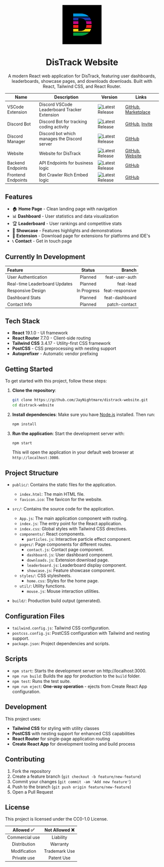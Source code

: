 <div align=center>

<img src="./public/images/color-d.jpg" width="128" />

# DisTrack Website

A modern React web application for DisTrack, featuring user dashboards, leaderboards, showcase pages, and downloads downloads. Built with React, Tailwind CSS, and React Router.



| Name | Description | Version | Links
| --- | --- | --- | --- |
| VSCode Extension | Discord VSCode Leaderboard Tracker Extension | ![Latest Release](https://img.shields.io/github/v/release/JayNightmare/DisTrack-VSCode-Extension?label=Latest%20Release) | [GitHub](https://github.com/JayNightmare/DisTrack-VSCode-Extension), [Marketplace](https://marketplace.visualstudio.com/items?itemName=JayNightmare.dis-track) |
| Discord Bot | Discord Bot for tracking coding activity | ![Latest Release](https://img.shields.io/github/v/release/JayNightmare/DisTrack-Discord-Bot?label=Latest%20Release) | [GitHub](https://github.com/JayNightmare/DisTrack-Discord-Bot), [Invite](https://discord.com/oauth2/authorize?client_id=1305258645906526328) |
| Discord Manager | Discord bot which manages the Discord server | ![Latest Release](https://img.shields.io/github/v/release/JayNightmare/DisTrack-Discord-Bot-Management?label=Latest%20Release) | [GitHub](https://github.com/JayNightmare/DisTrack-Discord-Bot-Management)
| Website | Website for DisTrack | ![Latest Release](https://img.shields.io/github/v/release/JayNightmare/DisTrack-Website?label=Latest%20Release) | [GitHub](https://github.com/JayNightmare/DisTrack-Website), [Website](https://distrack.nexusgit.info/) |
| Backend Endpoints | API Endpoints for business logic | ![Latest Release](https://img.shields.io/github/v/release/JayNightmare/DisTrack-Backend-Endpoint-Server?label=Latest%20Release) | [GitHub](https://github.com/JayNightmare/DisTrack-Backend-Endpoint-Server)
| Frontend Endpoints | Bot Crawler Rich Embed logic | ![Latest Release](https://img.shields.io/github/v/release/JayNightmare/DisTrack-Frontend-Endpoint-Server?label=Latest%20Release) | [GitHub](https://github.com/JayNightmare/DisTrack-Frontend-Endpoint-Server)

</div>

## Features

- 🏠 **Home Page** - Clean landing page with navigation
- 📊 **Dashboard** - User statistics and data visualization
- 🏆 **Leaderboard** - User rankings and competitive stats
- 🎨 **Showcase** - Features highlights and demonstrations
- 🔗 **Extension** - Download page for extensions for platforms and IDE's
- 📞 **Contact** - Get in touch page

## Currently In Development

<div align=center>

| Feature | Status | Branch |
| :--- | :---: | ---: |
| User Authentication | Planned | feat-user-auth |
| Real-time Leaderboard Updates | Planned | feat-lead |
| Responsive Design | In Progress | feat-responsive |
| Dashboard Stats | Planned | feat-dashboard |
| Contact Info | Planned | patch-contact |

</div>


## Tech Stack

- **React** 19.1.0 - UI framework
- **React Router** 7.7.0 - Client-side routing
- **Tailwind CSS** 3.4.17 - Utility-first CSS framework
- **PostCSS** - CSS preprocessing with nesting support
- **Autoprefixer** - Automatic vendor prefixing

## Getting Started

To get started with this project, follow these steps:

1. **Clone the repository**:
   ```bash
   git clone https://github.com/JayNightmare/distrack-website.git
   cd distrack-website
   ```

2. **Install dependencies**:
   Make sure you have [Node.js](https://nodejs.org/) installed. Then run:
   ```bash
   npm install
   ```

3. **Run the application**:
   Start the development server with:
   ```bash
   npm start
   ```
   This will open the application in your default web browser at `http://localhost:3000`.

## Project Structure

- `public/`: Contains the static files for the application.
  - `index.html`: The main HTML file.
  - `favicon.ico`: The favicon for the website.
  
- `src/`: Contains the source code for the application.
  - `App.js`: The main application component with routing.
  - `index.js`: The entry point for the React application.
  - `index.css`: Global styles with Tailwind CSS directives.
  - `components/`: React components.
    - `particles.js`: Interactive particle effect component.
  - `pages/`: Page components for different routes.
    - `contact.js`: Contact page component.
    - `dashboard.js`: User dashboard component.
    - `downloads.js`: Extension download page.
    - `leaderboard.js`: Leaderboard display component.
    - `showcase.js`: Feature showcase component.
  - `styles/`: CSS stylesheets.
    - `home.css`: Styles for the home page.
  - `util/`: Utility functions.
    - `mouse.js`: Mouse interaction utilities.

- `build/`: Production build output (generated).

## Configuration Files

- `tailwind.config.js`: Tailwind CSS configuration.
- `postcss.config.js`: PostCSS configuration with Tailwind and nesting support.
- `package.json`: Project dependencies and scripts.

## Scripts

- `npm start`: Starts the development server on http://localhost:3000.
- `npm run build`: Builds the app for production to the `build` folder.
- `npm test`: Runs the test suite.
- `npm run eject`: **One-way operation** - ejects from Create React App configuration.

## Development

This project uses:
- **Tailwind CSS** for styling with utility classes
- **PostCSS** with nesting support for enhanced CSS capabilities
- **React Router** for single-page application routing
- **Create React App** for development tooling and build process

## Contributing

1. Fork the repository
2. Create a feature branch (`git checkout -b feature/new-feature`)
3. Commit your changes (`git commit -am 'Add new feature'`)
4. Push to the branch (`git push origin feature/new-feature`)
5. Open a Pull Request

## License

This project is licensed under the CC0-1.0 License.

<div align=center>

| **Allowed** ✅ | **Not Allowed** ❌ |
| :---: | :---: |
| Commercial use | Liability |
| Distribution | Warranty |
| Modification | Trademark Use |
| Private use | Patent Use |

</div>
